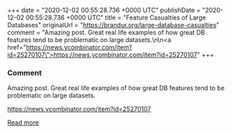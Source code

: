 
+++
date = "2020-12-02 00:55:28.736 +0000 UTC"
publishDate = "2020-12-02 00:55:28.736 +0000 UTC"
title = "Feature Casualties of Large Databases"
originalUrl = "https://brandur.org/large-database-casualties"
comment = "Amazing post. Great real life examples of how great DB features tend to be problematic on large datasets.\n\n<a href=\"https://news.ycombinator.com/item?id=25270107\">https://news.ycombinator.com/item?id=25270107</a>"
+++

### Comment

Amazing post. Great real life examples of how great DB features tend to be problematic on large datasets.

<a href="https://news.ycombinator.com/item?id=25270107">https://news.ycombinator.com/item?id=25270107</a>

[Read more](https://brandur.org/large-database-casualties)
